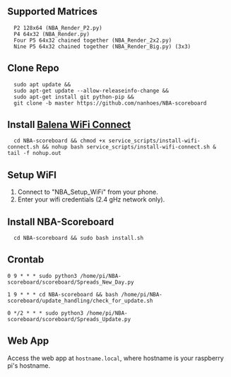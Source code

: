 ## Supported Matrices
      P2 128x64 (NBA_Render_P2.py)
      P4 64x32 (NBA_Render.py)
      Four P5 64x32 chained together (NBA_Render_2x2.py)
      Nine P5 64x32 chained together (NBA_Render_Big.py) (3x3)
      
## Clone Repo
      sudo apt update &&
      sudo apt-get update --allow-releaseinfo-change &&
      sudo apt-get install git python-pip &&
      git clone -b master https://github.com/nanhoes/NBA-scoreboard
      
## Install [Balena WiFi Connect](https://github.com/balena-os/wifi-connect)
      cd NBA-scoreboard && chmod +x service_scripts/install-wifi-connect.sh && nohup bash service_scripts/install-wifi-connect.sh & tail -f nohup.out

## Setup WiFI
1. Connect to "NBA_Setup_WiFi" from your phone.
2. Enter your wifi credentials (2.4 gHz network only).

## Install NBA-Scoreboard
      cd NBA-scoreboard && sudo bash install.sh

## Crontab

    0 9 * * * sudo python3 /home/pi/NBA-scoreboard/scoreboard/Spreads_New_Day.py

    1 9 * * * cd NBA-scoreboard && bash /home/pi/NBA-scoreboard/update_handling/check_for_update.sh

    0 */2 * * * sudo python3 /home/pi/NBA-scoreboard/scoreboard/Spreads_Update.py
    
## Web App
Access the web app at `hostname.local`, where hostname is your raspberry pi's hostname.
